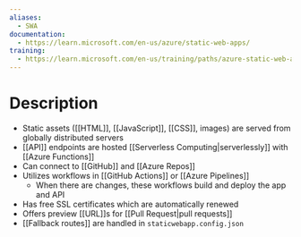 ```yaml
---
aliases:
  - SWA
documentation:
  - https://learn.microsoft.com/en-us/azure/static-web-apps/
training:
  - https://learn.microsoft.com/en-us/training/paths/azure-static-web-apps/
---
```

# Description
- Static assets ([[HTML]], [[JavaScript]], [[CSS]], images) are served from globally distributed servers
- [[API]] endpoints are hosted [[Serverless Computing|serverlessly]] with [[Azure Functions]]
- Can connect to [[GitHub]] and [[Azure Repos]]
- Utilizes workflows in [[GitHub Actions]] or [[Azure Pipelines]]
	- When there are changes, these workflows build and deploy the app and API
- Has free SSL certificates which are automatically renewed
- Offers preview [[URL]]s for [[Pull Request|pull requests]]
- [[Fallback routes]] are handled in `staticwebapp.config.json`